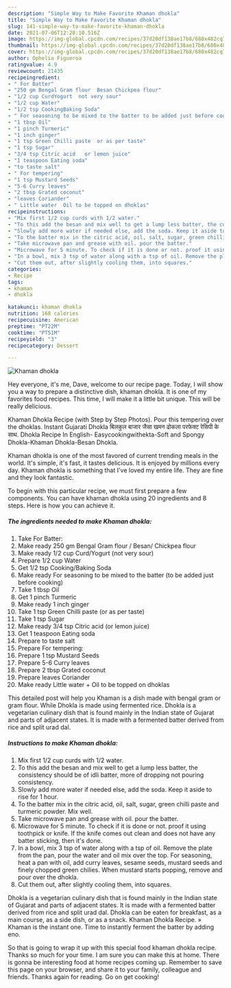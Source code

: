 ```yaml
---
description: "Simple Way to Make Favorite Khaman dhokla"
title: "Simple Way to Make Favorite Khaman dhokla"
slug: 141-simple-way-to-make-favorite-khaman-dhokla
date: 2021-07-06T12:28:10.516Z
image: https://img-global.cpcdn.com/recipes/37d20df138ae17b8/680x482cq70/khaman-dhokla-recipe-main-photo.jpg
thumbnail: https://img-global.cpcdn.com/recipes/37d20df138ae17b8/680x482cq70/khaman-dhokla-recipe-main-photo.jpg
cover: https://img-global.cpcdn.com/recipes/37d20df138ae17b8/680x482cq70/khaman-dhokla-recipe-main-photo.jpg
author: Ophelia Figueroa
ratingvalue: 4.9
reviewcount: 21435
recipeingredient:
- " For Batter"
- "250 gm Bengal Gram flour  Besan Chickpea flour"
- "1/2 cup CurdYogurt  not very sour"
- "1/2 cup Water"
- "1/2 tsp CookingBaking Soda"
- " For seasoning to be mixed to the batter to be added just before cooking"
- "1 tbsp Oil"
- "1 pinch Turmeric"
- "1 inch ginger"
- "1 tsp Green Chilli paste  or as per taste"
- "1 tsp Sugar"
- "3/4 tsp Citric acid   or lemon juice"
- "1 teaspoon Eating soda"
- "to taste salt"
- " For tempering"
- "1 tsp Mustard Seeds"
- "5-6 Curry leaves"
- "2 tbsp Grated coconut"
- "leaves Coriander"
- " Little water  Oil to be topped on dhoklas"
recipeinstructions:
- "Mix first 1/2 cup curds with 1/2 water."
- "To this add the besan and mix well to get a lump less batter, the consistency should be of idli batter, more of dropping not pouring consistency."
- "Slowly add more water if needed else, add the soda. Keep it aside to rise for 1 hour."
- "To the batter mix in the citric acid, oil, salt, sugar, green chilli paste and turmeric powder. Mix well."
- "Take microwave pan and grease with oil. pour the batter."
- "Microwave for 5 minute. To check if it is done or not. proof it using toothpick or knife. If the knife comes out clean and does not have any batter sticking, then it&#39;s done."
- "In a bowl, mix 3 tsp of water along with a tsp of oil. Remove the plate from the pan, pour the water and oil mix over the top. For seasoning, heat a pan with oil, add curry leaves, sesame seeds, mustard seeds and finely chopped green chilies. When mustard starts popping, remove and pour over the dhokla."
- "Cut them out, after slightly cooling them, into squares."
categories:
- Recipe
tags:
- khaman
- dhokla

katakunci: khaman dhokla 
nutrition: 168 calories
recipecuisine: American
preptime: "PT22M"
cooktime: "PT51M"
recipeyield: "3"
recipecategory: Dessert

---
```



![Khaman dhokla](https://img-global.cpcdn.com/recipes/37d20df138ae17b8/680x482cq70/khaman-dhokla-recipe-main-photo.jpg)

Hey everyone, it's me, Dave, welcome to our recipe page. Today, I will show you a way to prepare a distinctive dish, khaman dhokla. It is one of my favorites food recipes. This time, I will make it a little bit unique. This will be really delicious.

Khaman Dhokla Recipe (with Step by Step Photos). Pour this tempering over the dhoklas. Instant Gujarati Dhokla बिलकुल बाजार जैसा खमन ढोकला परफेक्ट रेसिपी के साथ. Dhokla Recipe In English- Easycookingwithekta-Soft and Spongy Dhokla-Khaman Dhokla-Besan Dhokla.

Khaman dhokla is one of the most favored of current trending meals in the world. It's simple, it's fast, it tastes delicious. It is enjoyed by millions every day. Khaman dhokla is something that I've loved my entire life. They are fine and they look fantastic.


To begin with this particular recipe, we must first prepare a few components. You can have khaman dhokla using 20 ingredients and 8 steps. Here is how you can achieve it.

<!--inarticleads1-->

##### The ingredients needed to make Khaman dhokla:

1. Take  For Batter:
1. Make ready 250 gm Bengal Gram flour / Besan/ Chickpea flour
1. Make ready 1/2 cup Curd/Yogurt  (not very sour)
1. Prepare 1/2 cup Water
1. Get 1/2 tsp Cooking/Baking Soda
1. Make ready  For seasoning to be mixed to the batter (to be added just before cooking)
1. Take 1 tbsp Oil
1. Get 1 pinch Turmeric
1. Make ready 1 inch ginger
1. Take 1 tsp Green Chilli paste  (or as per taste)
1. Take 1 tsp Sugar
1. Make ready 3/4 tsp Citric acid   (or lemon juice)
1. Get 1 teaspoon Eating soda
1. Prepare to taste salt
1. Prepare  For tempering:
1. Prepare 1 tsp Mustard Seeds
1. Prepare 5-6 Curry leaves
1. Prepare 2 tbsp Grated coconut
1. Prepare leaves Coriander
1. Make ready  Little water + Oil to be topped on dhoklas


This detailed post will help you Khaman is a dish made with bengal gram or gram flour. While Dhokla is made using fermented rice. Dhokla is a vegetarian culinary dish that is found mainly in the Indian state of Gujarat and parts of adjacent states. It is made with a fermented batter derived from rice and split urad dal. 

<!--inarticleads2-->

##### Instructions to make Khaman dhokla:

1. Mix first 1/2 cup curds with 1/2 water.
1. To this add the besan and mix well to get a lump less batter, the consistency should be of idli batter, more of dropping not pouring consistency.
1. Slowly add more water if needed else, add the soda. Keep it aside to rise for 1 hour.
1. To the batter mix in the citric acid, oil, salt, sugar, green chilli paste and turmeric powder. Mix well.
1. Take microwave pan and grease with oil. pour the batter.
1. Microwave for 5 minute. To check if it is done or not. proof it using toothpick or knife. If the knife comes out clean and does not have any batter sticking, then it&#39;s done.
1. In a bowl, mix 3 tsp of water along with a tsp of oil. Remove the plate from the pan, pour the water and oil mix over the top. For seasoning, heat a pan with oil, add curry leaves, sesame seeds, mustard seeds and finely chopped green chilies. When mustard starts popping, remove and pour over the dhokla.
1. Cut them out, after slightly cooling them, into squares.


Dhokla is a vegetarian culinary dish that is found mainly in the Indian state of Gujarat and parts of adjacent states. It is made with a fermented batter derived from rice and split urad dal. Dhokla can be eaten for breakfast, as a main course, as a side dish, or as a snack. Khaman Dhokla Recipe. » Khaman is the instant one. Time to instantly ferment the batter by adding eno. 

So that is going to wrap it up with this special food khaman dhokla recipe. Thanks so much for your time. I am sure you can make this at home. There is gonna be interesting food at home recipes coming up. Remember to save this page on your browser, and share it to your family, colleague and friends. Thanks again for reading. Go on get cooking!
